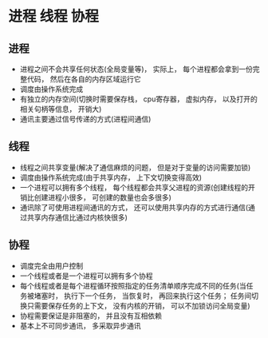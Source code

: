 # 进程 线程 协程

## 进程

- 进程之间不会共享任何状态(全局变量等)， 实际上， 每个进程都会拿到一份完整代码， 然后在各自的内存区域运行它
- 调度由操作系统完成
- 有独立的内存空间(切换时需要保存栈， cpu寄存器， 虚拟内存， 以及打开的相关句柄等信息， 开销大)
- 通讯主要通过信号传递的方式(进程间通信)



## 线程

- 线程之间共享变量(解决了通信麻烦的问题， 但是对于变量的访问需要加锁)
- 调度由操作系统完成(由于共享内存， 上下文切换变得高效)
- 一个进程可以拥有多个线程， 每个线程都会共享父进程的资源(创建线程的开销比创建进程小很多， 可创建的数量也会多很多)
- 通讯除了可使用进程间通讯的方式， 还可以使用共享内存的方式进行通信(通过共享内存通信比通过内核快很多)



## 协程

- 调度完全由用户控制
- 一个线程或者是一个进程可以拥有多个协程
- 每个线程或者是每个进程循环按照指定的任务清单顺序完成不同的任务(当任务被堵塞时， 执行下一个任务， 当恢复时， 再回来执行这个任务； 任务间切换只需要保存任务的上下文， 没有内核的开销， 可以不加锁访问全局变量)
- 协程需要保证是非阻塞的， 并且没有互相依赖
- 基本上不可同步通讯， 多采取异步通讯